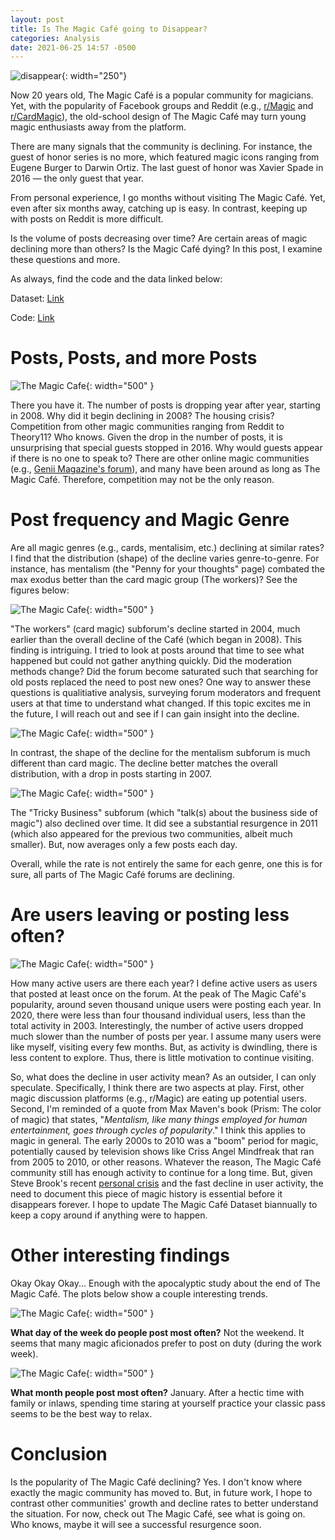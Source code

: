 ```yaml
---
layout: post
title: Is The Magic Café going to Disappear?
categories: Analysis
date: 2021-06-25 14:57 -0500
---
```

![disappear](https://media.giphy.com/media/VIzs0jgs8KmgVeTknN/giphy.gif){: width="250"}

Now 20 years old, The Magic Café is a popular community for magicians. Yet, with the popularity of Facebook groups and Reddit (e.g., [r/Magic](https://www.reddit.com/r/Magic/) and [r/CardMagic](https://www.reddit.com/r/cardmagic/)), the old-school design of The Magic Café may turn young magic enthusiasts away from the platform.

There are many signals that the community is declining. For instance, the guest of honor series is no more, which featured magic icons ranging from Eugene Burger to Darwin Ortiz. The last guest of honor was Xavier Spade in 2016 — the only guest that year.

From personal experience, I go months without visiting The Magic Café. Yet, even after six months away, catching up is easy. In contrast, keeping up with posts on Reddit is more difficult.

Is the volume of posts decreasing over time? Are certain areas of magic declining more than others? Is the Magic Café dying? In this post, I examine these questions and more.

As always, find the code and the data linked below:

Dataset: [Link](https://quantifiedmagic.com/datasets/2021/06/24/the-magic-cafe.html)

Code: [Link](https://github.com/quantifiedmagic/Blog-Analysis-Notebooks/tree/master/analysis/is-the-magic-cafe-going-to-disappear)

# Posts, Posts, and more Posts

![The Magic Cafe](/assets/posts/is-the-magic-cafe-dying/magic-cafe-time.png){: width="500" }

There you have it. The number of posts is dropping year after year, starting in 2008. Why did it begin declining in 2008? The housing crisis? Competition from other magic communities ranging from Reddit to Theory11? Who knows. Given the drop in the number of posts, it is unsurprising that special guests stopped in 2016. Why would guests appear if there is no one to speak to? There are other online magic communities (e.g., [Genii Magazine's forum](https://forums.geniimagazine.com/)), and many have been around as long as The Magic Café. Therefore, competition may not be the only reason.

# Post frequency and Magic Genre

Are all magic genres (e.g., cards, mentalisim, etc.) declining at similar rates? I find that the distribution (shape) of the decline varies genre-to-genre. For instance, has mentalism (the "Penny for your thoughts" page) combated the max exodus better than the card magic group (The workers)? See the figures below:

![The Magic Cafe](/assets/posts/is-the-magic-cafe-dying/workers-time.png){: width="500" }

"The workers" (card magic) subforum's decline started in 2004, much earlier than the overall decline of the Café (which began in 2008). This finding is intriguing. I tried to look at posts around that time to see what happened but could not gather anything quickly. Did the moderation methods change? Did the forum become saturated such that searching for old posts replaced the need to post new ones? One way to answer these questions is qualitiative analysis, surveying forum moderators and frequent users at that time to understand what changed. If this topic excites me in the future, I will reach out and see if I can gain insight into the decline.

![The Magic Cafe](/assets/posts/is-the-magic-cafe-dying/mental-time.png){: width="500" }

In contrast, the shape of the decline for the mentalism subforum is much different than card magic. The decline better matches the overall distribution, with a drop in posts starting in 2007.


![The Magic Cafe](/assets/posts/is-the-magic-cafe-dying/bus-time.png){: width="500" }

The "Tricky Business" subforum (which "talk(s) about the business side of magic") also declined over time. It did see a substantial resurgence in 2011 (which also appeared for the previous two communities, albeit much smaller). But, now averages only a few posts each day.

Overall, while the rate is not entirely the same for each genre, one this is for sure, all parts of The Magic Café forums are declining.

# Are users leaving or posting less often? 


![The Magic Cafe](/assets/posts/is-the-magic-cafe-dying/nunique_users.png){: width="500" }

How many active users are there each year? I define active users as users that posted at least once on the forum. At the peak of The Magic Café's popularity, around seven thousand unique users were posting each year. In 2020, there were less than four thousand individual users, less than the total activity in 2003. Interestingly, the number of active users dropped much slower than the number of posts per year. I assume many users were like myself, visiting every few months. But, as activity is dwindling, there is less content to explore. Thus, there is little motivation to continue visiting.

So, what does the decline in user activity mean? As an outsider, I can only speculate. Specifically, I think there are two aspects at play. First, other magic discussion platforms (e.g., r/Magic) are eating up potential users. Second, I'm reminded of a quote from Max Maven's book (Prism: The color of magic) that states, "*Mentalism, like many things employed for human entertainment, goes through cycles of popularity*." I think this applies to magic in general. The early 2000s to 2010 was a "boom" period for magic, potentially caused by television shows like Criss Angel Mindfreak that ran from 2005 to 2010, or other reasons. Whatever the reason, The Magic Café community still has enough activity to continue for a long time. But, given Steve Brook's recent [personal crisis](https://www.themagiccafe.com/forums/viewtopic.php?topic=723763) and the fast decline in user activity, the need to document this piece of magic history is essential before it disappears forever. I hope to update The Magic Café Dataset biannually to keep a copy around if anything were to happen.

# Other interesting findings

Okay Okay Okay... Enough with the apocalyptic study about the end of The Magic Café. The plots below show a couple interesting trends.

![The Magic Cafe](/assets/posts/is-the-magic-cafe-dying/magiccafe-days.png){: width="500" }

**What day of the week do people post most often?** Not the weekend. It seems that many magic aficionados prefer to post on duty (during the work week).

![The Magic Cafe](/assets/posts/is-the-magic-cafe-dying/magiccafe-month.png){: width="500" }

**What month people post most often?** January. After a hectic time with family or inlaws, spending time staring at yourself practice your classic pass seems to be the best way to relax.

# Conclusion

Is the popularity of The Magic Café declining? Yes. I don't know where exactly the magic community has moved to. But, in future work, I hope to contrast other communities' growth and decline rates to better understand the situation.
   For now, check out The Magic Café, see what is going on. Who knows, maybe it will see a successful resurgence soon.

